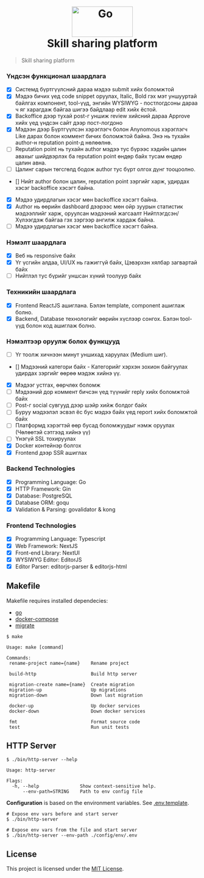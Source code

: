 <h1 align="center">
    <img height="80" width="160" src="./assets/gopher-icon.gif" alt="Go"><br>Skill sharing platform

</h1>

> Skill sharing platform

### Үндсэн функционал шаардлага

- [x] Системд бүртгүүлсний дараа мэдээ submit хийх боломжтой
- [x] Мэдээ бичих үед code snippet оруулах, Italic, Bold гэх мэт уншууртай
      байлгах компонент, tool-үүд, энгийн WYSIWYG - постлогдсоны дараа ч
      яг харагдаж байгаа шигээ байдлаар edit хийх ёстой.
- [x] Backoffice дээр тухай post-г уншиж review хийсний дараа Approve хийх
      үед үндсэн сайт дээр пост-логдоно
- [x] Мэдээн дээр Бүртгүүлсэн хэрэглэгч болон Anynomous хэрэглэгч Like
      дарах болон коммент бичих боломжтой байна. Энэ нь тухайн author-н
      reputation point-д нөлөөлнө.
- [ ] Reputation point нь тухайн author мэдээ тус бүрээс хэдийн цалин
      авахыг шийдвэрлэх ба reputation point өндөр байх тусам өндөр цалин
      авна.
- [ ] Цалинг сарын төгсгөлд бодож author тус бүрт олгох дүнг тооцоолно.
- [] Нийт author болон цалин, reputation point зэргийг харж, удирдах хэсэг
  backoffice хэсэгт байна.
- [x] Мэдээ удирдлагын хэсэг мөн backoffice хэсэгт байна.
- [x] Author нь өөрийн dashboard дээрээс мөн ойр зуурын статистик
      мэдээллийг харж, оруулсан мэдээний жагсаалт Нийтлэгдсэн/
      Хүлээгдэж байгаа гэх зэргээр ангилж хардаж байна.
- [ ] Мэдээ удирдлагын хэсэг мөн backoffice хэсэгт байна.

### Нэмэлт шаардлага

- [x] Веб нь responsive байх
- [x] Үг үсгийн алдаа, UI/UX нь гажиггүй байх, Цэвэрхэн хялбар загвартай
      байх
- [ ] Нийтлэл тус бүрийг уншсан хүний тоолуур байх

### Техникийн шаардлага

- [x] Frontend ReactJS ашиглана. Бэлэн template, component ашиглаж
      болно.
- [x] Backend, Database технологийг өөрийн хүслээр сонгох. Бэлэн tool-үүд
      болон код ашиглаж болно.

### Нэмэлтээр оруулж болох функцууд

- [ ] Үг тоолж хичнээн минут уншихад харуулах (Medium шиг).
- [] Мэдээний категори байх - Категорийг хэрхэн зохион байгуулах
  удирдах зэргийг өөрөө мэдэж хийнэ үү.
- [x] Мэдээг устгах, өөрчлөх боломж
- [ ] Мэдээний дор коммент бичсэн үед түүнийг reply хийх боломжтой байх
- [ ] Post-г social сувгууд дээр шэйр хийж болдог байх
- [ ] Буруу мэдээлэл эсвэл ёс бус мэдээ байх үед report хийх боломжтой
      байх
- [ ] Платформд хэрэгтэй өөр бусад боломжуудыг нэмж оруулах
      (Чөлөөтэй сэтгээд хийнэ үү)
- [ ] Үнэгүй SSL тохируулах
- [x] Docker контейнэр болгох
- [x] Frontend дээр SSR ашиглах

### Backend Technologies

- [x] Programming Language: Go
- [x] HTTP Framework: Gin
- [x] Database: PostgreSQL
- [x] Database ORM: goqu
- [x] Validation & Parsing: govalidator & kong

### Frontend Technologies

- [x] Programming Language: Typescript
- [x] Web Framework: NextJS
- [x] Front-end Library: NextUI
- [x] WYSIWYG Editor: EditorJS
- [x] Editor Parser: editorjs-parser & editorjs-html

## Makefile

Makefile requires installed dependecies:

- [go](https://go.dev/doc/install)
- [docker-compose](https://docs.docker.com/compose/reference)
- [migrate](https://github.com/golang-migrate/migrate)

```shell
$ make

Usage: make [command]

Commands:
 rename-project name={name}    Rename project

 build-http                    Build http server

 migration-create name={name}  Create migration
 migration-up                  Up migrations
 migration-down                Down last migration

 docker-up                     Up docker services
 docker-down                   Down docker services

 fmt                           Format source code
 test                          Run unit tests

```

## HTTP Server

```shell
$ ./bin/http-server --help

Usage: http-server

Flags:
  -h, --help               Show context-sensitive help.
      --env-path=STRING    Path to env config file
```

**Configuration** is based on the environment variables. See [.env.template](./config/env/.env.template).

```shell
# Expose env vars before and start server
$ ./bin/http-server

# Expose env vars from the file and start server
$ ./bin/http-server --env-path ./config/env/.env
```

## License

This project is licensed under the [MIT License](https://github.com/pvarentsov/fibo/blob/main/LICENSE).
